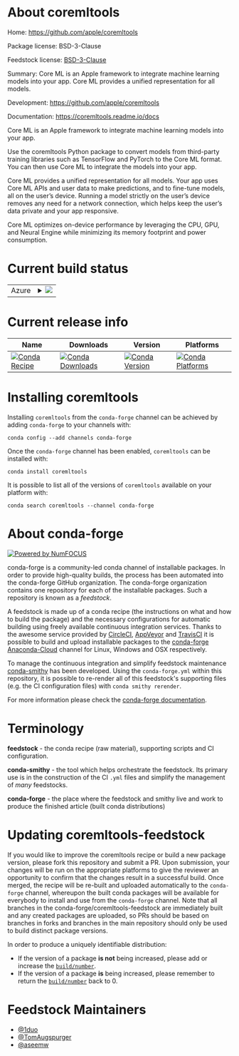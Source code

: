 About coremltools
=================

Home: https://github.com/apple/coremltools

Package license: BSD-3-Clause

Feedstock license: [BSD-3-Clause](https://github.com/conda-forge/coremltools-feedstock/blob/master/LICENSE.txt)

Summary: Core ML is an Apple framework to integrate machine learning models into your app. Core ML provides a unified representation for all models.

Development: https://github.com/apple/coremltools

Documentation: https://coremltools.readme.io/docs

Core ML is an Apple framework to integrate machine learning models into your app.

Use the coremltools Python package to convert models from third-party training libraries such as TensorFlow and PyTorch to the Core ML format. You can then use Core ML to integrate the models into your app.

Core ML provides a unified representation for all models. Your app uses Core ML APIs and user data to make predictions, and to fine-tune models, all on the user’s device. Running a model strictly on the user’s device removes any need for a network connection, which helps keep the user’s data private and your app responsive.

Core ML optimizes on-device performance by leveraging the CPU, GPU, and Neural Engine while minimizing its memory footprint and power consumption.


Current build status
====================


<table>
    
  <tr>
    <td>Azure</td>
    <td>
      <details>
        <summary>
          <a href="https://dev.azure.com/conda-forge/feedstock-builds/_build/latest?definitionId=10948&branchName=master">
            <img src="https://dev.azure.com/conda-forge/feedstock-builds/_apis/build/status/coremltools-feedstock?branchName=master">
          </a>
        </summary>
        <table>
          <thead><tr><th>Variant</th><th>Status</th></tr></thead>
          <tbody><tr>
              <td>linux_64_python3.6.____cpython</td>
              <td>
                <a href="https://dev.azure.com/conda-forge/feedstock-builds/_build/latest?definitionId=10948&branchName=master">
                  <img src="https://dev.azure.com/conda-forge/feedstock-builds/_apis/build/status/coremltools-feedstock?branchName=master&jobName=linux&configuration=linux_64_python3.6.____cpython" alt="variant">
                </a>
              </td>
            </tr><tr>
              <td>linux_64_python3.7.____cpython</td>
              <td>
                <a href="https://dev.azure.com/conda-forge/feedstock-builds/_build/latest?definitionId=10948&branchName=master">
                  <img src="https://dev.azure.com/conda-forge/feedstock-builds/_apis/build/status/coremltools-feedstock?branchName=master&jobName=linux&configuration=linux_64_python3.7.____cpython" alt="variant">
                </a>
              </td>
            </tr><tr>
              <td>linux_64_python3.8.____cpython</td>
              <td>
                <a href="https://dev.azure.com/conda-forge/feedstock-builds/_build/latest?definitionId=10948&branchName=master">
                  <img src="https://dev.azure.com/conda-forge/feedstock-builds/_apis/build/status/coremltools-feedstock?branchName=master&jobName=linux&configuration=linux_64_python3.8.____cpython" alt="variant">
                </a>
              </td>
            </tr><tr>
              <td>osx_64_python3.6.____cpython</td>
              <td>
                <a href="https://dev.azure.com/conda-forge/feedstock-builds/_build/latest?definitionId=10948&branchName=master">
                  <img src="https://dev.azure.com/conda-forge/feedstock-builds/_apis/build/status/coremltools-feedstock?branchName=master&jobName=osx&configuration=osx_64_python3.6.____cpython" alt="variant">
                </a>
              </td>
            </tr><tr>
              <td>osx_64_python3.7.____cpython</td>
              <td>
                <a href="https://dev.azure.com/conda-forge/feedstock-builds/_build/latest?definitionId=10948&branchName=master">
                  <img src="https://dev.azure.com/conda-forge/feedstock-builds/_apis/build/status/coremltools-feedstock?branchName=master&jobName=osx&configuration=osx_64_python3.7.____cpython" alt="variant">
                </a>
              </td>
            </tr><tr>
              <td>osx_64_python3.8.____cpython</td>
              <td>
                <a href="https://dev.azure.com/conda-forge/feedstock-builds/_build/latest?definitionId=10948&branchName=master">
                  <img src="https://dev.azure.com/conda-forge/feedstock-builds/_apis/build/status/coremltools-feedstock?branchName=master&jobName=osx&configuration=osx_64_python3.8.____cpython" alt="variant">
                </a>
              </td>
            </tr>
          </tbody>
        </table>
      </details>
    </td>
  </tr>
</table>

Current release info
====================

| Name | Downloads | Version | Platforms |
| --- | --- | --- | --- |
| [![Conda Recipe](https://img.shields.io/badge/recipe-coremltools-green.svg)](https://anaconda.org/conda-forge/coremltools) | [![Conda Downloads](https://img.shields.io/conda/dn/conda-forge/coremltools.svg)](https://anaconda.org/conda-forge/coremltools) | [![Conda Version](https://img.shields.io/conda/vn/conda-forge/coremltools.svg)](https://anaconda.org/conda-forge/coremltools) | [![Conda Platforms](https://img.shields.io/conda/pn/conda-forge/coremltools.svg)](https://anaconda.org/conda-forge/coremltools) |

Installing coremltools
======================

Installing `coremltools` from the `conda-forge` channel can be achieved by adding `conda-forge` to your channels with:

```
conda config --add channels conda-forge
```

Once the `conda-forge` channel has been enabled, `coremltools` can be installed with:

```
conda install coremltools
```

It is possible to list all of the versions of `coremltools` available on your platform with:

```
conda search coremltools --channel conda-forge
```


About conda-forge
=================

[![Powered by NumFOCUS](https://img.shields.io/badge/powered%20by-NumFOCUS-orange.svg?style=flat&colorA=E1523D&colorB=007D8A)](http://numfocus.org)

conda-forge is a community-led conda channel of installable packages.
In order to provide high-quality builds, the process has been automated into the
conda-forge GitHub organization. The conda-forge organization contains one repository
for each of the installable packages. Such a repository is known as a *feedstock*.

A feedstock is made up of a conda recipe (the instructions on what and how to build
the package) and the necessary configurations for automatic building using freely
available continuous integration services. Thanks to the awesome service provided by
[CircleCI](https://circleci.com/), [AppVeyor](https://www.appveyor.com/)
and [TravisCI](https://travis-ci.com/) it is possible to build and upload installable
packages to the [conda-forge](https://anaconda.org/conda-forge)
[Anaconda-Cloud](https://anaconda.org/) channel for Linux, Windows and OSX respectively.

To manage the continuous integration and simplify feedstock maintenance
[conda-smithy](https://github.com/conda-forge/conda-smithy) has been developed.
Using the ``conda-forge.yml`` within this repository, it is possible to re-render all of
this feedstock's supporting files (e.g. the CI configuration files) with ``conda smithy rerender``.

For more information please check the [conda-forge documentation](https://conda-forge.org/docs/).

Terminology
===========

**feedstock** - the conda recipe (raw material), supporting scripts and CI configuration.

**conda-smithy** - the tool which helps orchestrate the feedstock.
                   Its primary use is in the construction of the CI ``.yml`` files
                   and simplify the management of *many* feedstocks.

**conda-forge** - the place where the feedstock and smithy live and work to
                  produce the finished article (built conda distributions)


Updating coremltools-feedstock
==============================

If you would like to improve the coremltools recipe or build a new
package version, please fork this repository and submit a PR. Upon submission,
your changes will be run on the appropriate platforms to give the reviewer an
opportunity to confirm that the changes result in a successful build. Once
merged, the recipe will be re-built and uploaded automatically to the
`conda-forge` channel, whereupon the built conda packages will be available for
everybody to install and use from the `conda-forge` channel.
Note that all branches in the conda-forge/coremltools-feedstock are
immediately built and any created packages are uploaded, so PRs should be based
on branches in forks and branches in the main repository should only be used to
build distinct package versions.

In order to produce a uniquely identifiable distribution:
 * If the version of a package **is not** being increased, please add or increase
   the [``build/number``](https://conda.io/docs/user-guide/tasks/build-packages/define-metadata.html#build-number-and-string).
 * If the version of a package **is** being increased, please remember to return
   the [``build/number``](https://conda.io/docs/user-guide/tasks/build-packages/define-metadata.html#build-number-and-string)
   back to 0.

Feedstock Maintainers
=====================

* [@1duo](https://github.com/1duo/)
* [@TomAugspurger](https://github.com/TomAugspurger/)
* [@aseemw](https://github.com/aseemw/)

